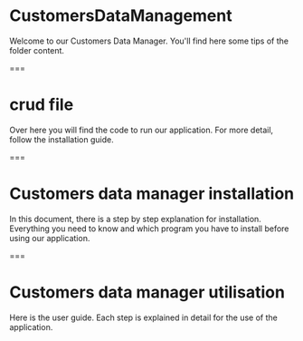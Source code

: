 
# CustomersDataManagement

Welcome to our Customers Data Manager.
You'll find here some tips of the folder content.

===

# crud file

Over here you will find the code to run our application.
For more detail, follow the installation guide.

===

# Customers data manager installation

In this document, there is a step by step explanation for installation.
Everything you need to know and which program you have to install before using our application.

===

# Customers data manager utilisation

Here is the user guide.
Each step is explained in detail for the use of the application.
